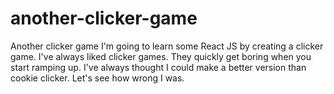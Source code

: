 # another-clicker-game
Another clicker game
I'm going to learn some React JS by creating a clicker game. I've always liked clicker games. They quickly get boring when you start ramping up. I've always thought I could make a better version than cookie clicker. Let's see how wrong I was.
